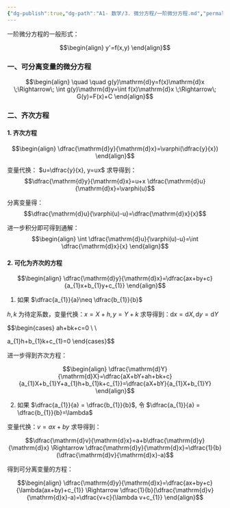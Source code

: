```yaml
---
{"dg-publish":true,"dg-path":"A1- 数学/3. 微分方程/一阶微分方程.md","permalink":"/A1- 数学/3. 微分方程/一阶微分方程/","dgPassFrontmatter":true,"noteIcon":"","created":"2024-10-03T14:37:45.000+08:00","updated":"2025-09-12T12:34:34.000+08:00"}
---
```



一阶微分方程的一般形式：

$$\begin{align}
y'=f(x,y) 
\end{align}$$


### 一、可分离变量的微分方程

$$\begin{align}
\quad \quad g(y)\mathrm{d}y=f(x)\mathrm{d}x \;\Rightarrow\; \int g(y)\mathrm{d}y=\int f(x)\mathrm{d}x  \;\Rightarrow\; G(y)=F(x)+C
\end{align}$$


### 二、齐次方程
#### 1. 齐次方程
$$\begin{align}
\dfrac{\mathrm{d}y}{\mathrm{d}x}=\varphi(\dfrac{y}{x})
\end{align}$$


变量代换： $u=\dfrac{y}{x}, y=ux$   求导得到： 
$$\dfrac{\mathrm{d}y}{\mathrm{d}x}=u+x \dfrac{\mathrm{d}u}{\mathrm{d}x}=\varphi(u)$$

分离变量得： 
$$\dfrac{\mathrm{d}u}{\varphi(u)-u}=\dfrac{\mathrm{d}x}{x}$$

进一步积分即可得到通解：
$$\begin{align}
\int \dfrac{\mathrm{d}u}{\varphi(u)-u}=\int \dfrac{\mathrm{d}x}{x}
\end{align}$$


#### 2. 可化为齐次的方程

$$\begin{align}
\dfrac{\mathrm{d}y}{\mathrm{d}x}=\dfrac{ax+by+c}{a_{1}x+b_{1}y+c_{1}}
\end{align}$$
1. 如果 $\dfrac{a_{1}}{a}\neq \dfrac{b_{1}}{b}$

$h,k$ 为待定系数，变量代换：$x=X+h,y=Y+k$   求导得到：$\mathrm{d}x=\mathrm{d}X,\mathrm{d}y=\mathrm{d}Y$

$$\begin{cases}
ah+bk+c=0 \\  \\

a_{1}h+b_{1}k+c_{1}=0
\end{cases}$$

进一步得到齐次方程：

$$\begin{align}
\dfrac{\mathrm{d}Y}{\mathrm{d}X}=\dfrac{aX+bY+ah+bk+c}{a_{1}X+b_{1}Y+a_{1}h+b_{1}k+c_{1}}=\dfrac{aX+bY}{a_{1}X+b_{1}Y}
\end{align}$$


2. 如果 $\dfrac{a_{1}}{a} = \dfrac{b_{1}}{b}$, 令 $\dfrac{a_{1}}{a} = \dfrac{b_{1}}{b}=\lambda$


变量代换：$v=ax+by$    求导得到：

$$\dfrac{\mathrm{d}v}{\mathrm{d}x}=a+b\dfrac{\mathrm{d}y}{\mathrm{d}x} \Rightarrow \dfrac{\mathrm{d}y}{\mathrm{d}x}=\dfrac{1}{b}(\dfrac{\mathrm{d}v}{\mathrm{d}x}-a)$$

得到可分离变量的方程：

$$\begin{align}
\dfrac{\mathrm{d}y}{\mathrm{d}x}=\dfrac{ax+by+c}{\lambda(ax+by)+c_{1}} \Rightarrow \dfrac{1}{b}(\dfrac{\mathrm{d}v}{\mathrm{d}x}-a)=\dfrac{v+c}{\lambda v+c_{1}}
\end{align}$$

